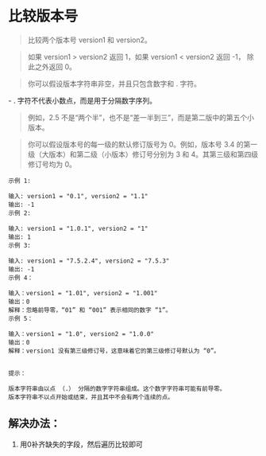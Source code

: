 # 比较版本号

> 比较两个版本号 version1 和 version2。

> 如果 version1 > version2 返回 1，如果 version1 < version2 返回 -1， 除此之外返回 0。

> 你可以假设版本字符串非空，并且只包含数字和 . 字符。

- . 字符不代表小数点，而是用于分隔数字序列。

> 例如，2.5 不是“两个半”，也不是“差一半到三”，而是第二版中的第五个小版本。

> 你可以假设版本号的每一级的默认修订版号为 0。例如，版本号 3.4 的第一级（大版本）和第二级（小版本）修订号分别为 3 和 4。其第三级和第四级修订号均为 0。
 
```
示例 1:

输入: version1 = "0.1", version2 = "1.1"
输出: -1
示例 2:

输入: version1 = "1.0.1", version2 = "1"
输出: 1
示例 3:

输入: version1 = "7.5.2.4", version2 = "7.5.3"
输出: -1
示例 4：

输入：version1 = "1.01", version2 = "1.001"
输出：0
解释：忽略前导零，“01” 和 “001” 表示相同的数字 “1”。
示例 5：

输入：version1 = "1.0", version2 = "1.0.0"
输出：0
解释：version1 没有第三级修订号，这意味着它的第三级修订号默认为 “0”。
 

提示：

版本字符串由以点 （.） 分隔的数字字符串组成。这个数字字符串可能有前导零。
版本字符串不以点开始或结束，并且其中不会有两个连续的点。
```

## 解决办法：
1. 用0补齐缺失的字段，然后遍历比较即可
